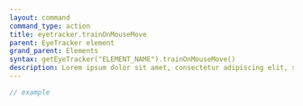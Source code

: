 ```yaml
---
layout: command
command_type: action
title: eyetracker.trainOnMouseMove
parent: EyeTracker element
grand_parent: Elements
syntax: getEyeTracker("ELEMENT_NAME").trainOnMouseMove()
description: Lorem ipsum dolor sit amet, consectetur adipiscing elit, sed do eiusmod tempor incididunt ut labore et dolore magna aliqua. Ut enim ad minim veniam, quis nostrud exercitation ullamco laboris nisi ut aliquip ex ea commodo consequat.
---
```


```javascript
// example
```